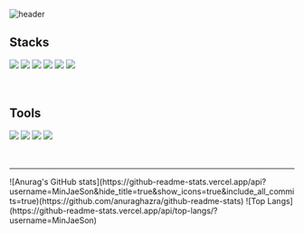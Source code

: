 ![header](https://capsule-render.vercel.app/api?type=waving&color=0:CEE3F6,100:BCA9F5&fontColor=FFFFFF&height=300&section=header&text=MinJae%20Son&fontSize=90)

<h2>Stacks</h2>
<div>
  <img src="https://img.shields.io/badge/react-61DAFB?style=flat&logo=react&logoColor=black">
  <img src="https://img.shields.io/badge/javascript-F7DF1E?style=flat&logo=javascript&logoColor=black">
  <img src="https://img.shields.io/badge/html5-E34F26?style=flat&logo=html5&logoColor=white">
  <img src="https://img.shields.io/badge/css-1572B6?style=flat&logo=css3&logoColor=white">
  <img src="https://img.shields.io/badge/python-3776AB?style=flat&logo=python&logoColor=white">
  <img src="https://img.shields.io/badge/JAVA-007396?style=flat&logo=java&logoColor=white">
</div>
<br />
<br />
<h2>Tools</h2>
<div>
  <img src="https://img.shields.io/badge/github-181717?style=flat&logo=github&logoColor=white">
  <img src="https://img.shields.io/badge/Notion-181717?style=flat&logo=notion&logoColor=white">
  <img src="https://img.shields.io/badge/bootstrap-7952B3?style=flat&logo=bootstrap&logoColor=white">
  <img src="https://img.shields.io/badge/Android_Studio-3DDC84?style=flat&logo=androidstudio&logoColor=white">
</div>
<br />
<br />
<hr />
![Anurag's GitHub stats](https://github-readme-stats.vercel.app/api?username=MinJaeSon&hide_title=true&show_icons=true&include_all_commits=true)(https://github.com/anuraghazra/github-readme-stats)
![Top Langs](https://github-readme-stats.vercel.app/api/top-langs/?username=MinJaeSon)
